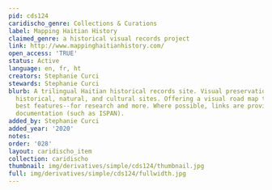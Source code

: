```yaml
---
pid: cds124
caridischo_genre: Collections & Curations
label: Mapping Haitian History
claimed_genre: a historical visual records project
link: http://www.mappinghaitianhistory.com/
open_access: 'TRUE'
status: Active
language: en, fr, ht
creators: Stephanie Curci
stewards: Stephanie Curci
blurb: A trilingual Haitian historical records site. Visual preservation of Haïtian
  historical, natural, and cultural sites. Offering a visual road map to some of Haiti's
  best features--for research and more. Where possible, links are provided to external
  documentation (such as ISPAN).
added_by: Stephanie Curci
added_year: '2020'
notes: 
order: '028'
layout: caridischo_item
collection: caridischo
thumbnail: img/derivatives/simple/cds124/thumbnail.jpg
full: img/derivatives/simple/cds124/fullwidth.jpg
---
```

